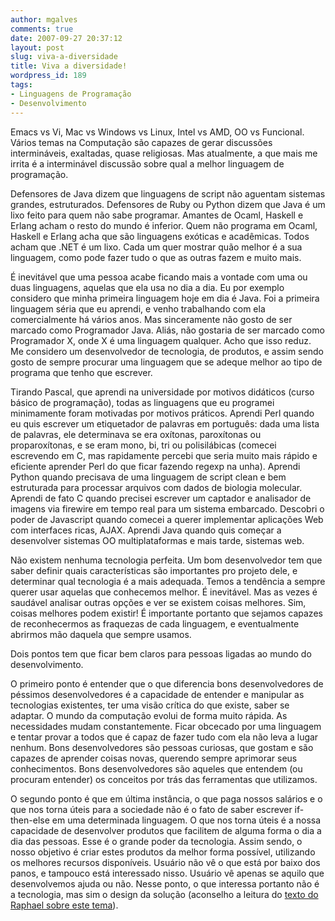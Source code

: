 ```yaml
---
author: mgalves
comments: true
date: 2007-09-27 20:37:12
layout: post
slug: viva-a-diversidade
title: Viva a diversidade!
wordpress_id: 189
tags:
- Linguagens de Programação
- Desenvolvimento
---
```


Emacs vs Vi, Mac vs Windows vs Linux, Intel vs AMD, OO vs Funcional. Vários temas na Computação são capazes de gerar discussões intermináveis, exaltadas, quase religiosas. Mas atualmente, a que mais me irrita é a interminável discussão sobre qual a melhor linguagem de programação.

Defensores de Java dizem que linguagens de script não aguentam sistemas grandes, estruturados. Defensores de Ruby ou Python dizem que Java é um lixo feito para quem não sabe programar. Amantes de Ocaml, Haskell e Erlang acham o resto do mundo é inferior. Quem não programa em Ocaml, Haskell e Erlang acha que são linguagens exóticas e acadêmicas. Todos acham que .NET é um lixo. Cada um quer mostrar quão melhor é a sua linguagem, como pode fazer tudo o que as outras fazem e muito mais.

É inevitável que uma pessoa acabe ficando mais a vontade com uma ou duas linguagens, aquelas que ela usa no dia a dia. Eu por exemplo considero que minha primeira linguagem hoje em dia é Java. Foi a primeira linguagem séria que eu aprendi,  e venho trabalhando com ela comercialmente há vários anos.  Mas sinceramente não gosto de ser marcado como Programador Java. Aliás, não gostaria de ser marcado como Programador X, onde X é uma linguagem qualquer. Acho que isso reduz. Me considero um desenvolvedor de tecnologia, de produtos, e assim sendo gosto de sempre procurar uma linguagem que se adeque melhor ao tipo de programa que tenho que escrever.

Tirando Pascal, que aprendi na universidade por motivos didáticos (curso básico de programação), todas as linguagens que eu  programei minimamente foram motivadas por motivos práticos. Aprendi Perl quando eu quis escrever um etiquetador de palavras em português: dada uma lista de palavras, ele determinava se era oxítonas, paroxítonas ou proparoxítonas, e se eram mono, bi, tri ou polisilábicas (comecei escrevendo em C, mas rapidamente percebi que seria muito mais rápido e eficiente aprender Perl do que ficar fazendo regexp na unha). Aprendi Python quando precisava de uma linguagem de script clean e bem estruturada para processar arquivos com dados de biologia molecular. Aprendi de fato C quando precisei escrever um captador e analisador de imagens via firewire em tempo real para um sistema embarcado. Descobri o poder de Javascript quando comecei a querer implementar aplicações Web com interfaces ricas, AJAX. Aprendi Java quando quis começar a desenvolver sistemas OO multiplataformas e mais tarde, sistemas web.

Não existem nenhuma tecnologia perfeita. Um bom desenvolvedor tem que saber definir quais características são importantes pro projeto dele, e determinar qual tecnologia é a mais adequada. Temos a tendência a sempre querer usar aquelas que conhecemos melhor. É inevitável. Mas as vezes é saudável analisar outras opções e ver se existem coisas melhores. Sim, coisas melhores podem existir! É importante portanto que sejamos capazes de reconhecermos as fraquezas de cada linguagem, e eventualmente abrirmos mão daquela que sempre usamos.

Dois pontos tem que ficar bem claros para pessoas ligadas ao mundo do desenvolvimento.

O primeiro ponto é entender que o que diferencia bons desenvolvedores de péssimos desenvolvedores é a capacidade de entender e manipular as tecnologias existentes, ter uma visão crítica do que existe, saber se adaptar. O mundo da computação  evolui de forma muito rápida. As necessidades mudam constantemente. Ficar obcecado por uma linguagem e tentar provar a todos que é capaz de fazer tudo com ela não leva a lugar nenhum. Bons desenvolvedores são pessoas curiosas,  que gostam e são capazes de aprender coisas novas,  querendo sempre aprimorar seus conhecimentos. Bons desenvolvedores são aqueles que entendem (ou procuram entender) os conceitos por trás das ferramentas que utilizamos.

O segundo ponto é que em última instância, o que paga nossos salários e o que nos torna úteis para a sociedade não é o fato de saber escrever if-then-else em uma determinada linguagem. O que nos torna úteis é a nossa capacidade de desenvolver produtos que facilitem de alguma forma o dia a dia das pessoas. Esse é o grande poder da tecnologia. Assim sendo, o nosso objetivo é criar estes produtos da melhor forma possível, utilizando os melhores recursos disponíveis. Usuário não vê o que está por baixo dos panos, e tampouco está interessado nisso. Usuário vê apenas se aquilo que desenvolvemos ajuda ou não. Nesse ponto, o que interessa portanto não é a tecnologia, mas sim o design da solução (aconselho a leitura do [texto do Raphael sobre este tema](http://log4dev.com/2007/09/21/startup-mantra-i-design-e-tudo-que-importa/)).

